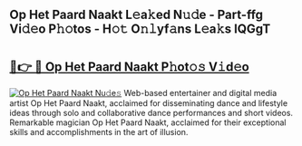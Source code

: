 ## Op Het Paard Naakt L𝚎a𝚔ed N𝚞𝚍e - Part-ffg Vi𝚍𝚎o P𝚑𝚘tos - H𝚘𝚝 O𝚗𝚕yf𝚊ns L𝚎a𝚔s lQGgT

# <h2><a href="http://kfcnkr.oniu.top/?m=Op+Het+Paard+Naakt">🔗👉 🔴 Op Het Paard Naakt P𝚑ot𝚘𝚜 V𝚒d𝚎o</a></h2>

[![Op Het Paard Naakt Nu𝚍e𝚜](https://i.imgur.com/0qMVB7G.gif)](http://kfcnkr.oniu.top/?m=Op+Het+Paard+Naakt)
Web-based entertainer and digital media artist Op Het Paard Naakt, acclaimed for disseminating dance and lifestyle ideas through solo and collaborative dance performances and short videos. Remarkable magician Op Het Paard Naakt, acclaimed for their exceptional skills and accomplishments in the art of illusion.  
